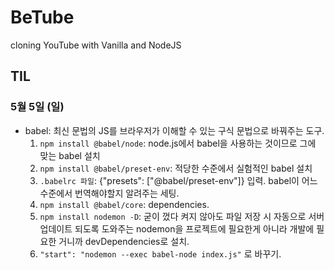 # BeTube
cloning YouTube with Vanilla and NodeJS

## TIL

### 5월 5일 (일)
* babel: 최신 문법의 JS를 브라우저가 이해할 수 있는 구식 문법으로 바꿔주는 도구.
    1. `npm install @babel/node`: node.js에서 babel을 사용하는 것이므로 그에 맞는 babel 설치
    2. `npm install @babel/preset-env`: 적당한 수준에서 실험적인 babel 설치
    3. `.babelrc 파일`: {"presets": ["@babel/preset-env"]} 입력. babel이 어느 수준에서 번역해야할지 알려주는 세팅.
    4. `npm install @babel/core`: dependencies.
    5. `npm install nodemon -D`: 굳이 껐다 켜지 않아도 파일 저장 시 자동으로 서버 업데이트 되도록 도와주는 nodemon을 프로젝트에 필요한게 아니라 개발에 필요한 거니까 devDependencies로 설치. 
    6. `"start": "nodemon --exec babel-node index.js"` 로 바꾸기.